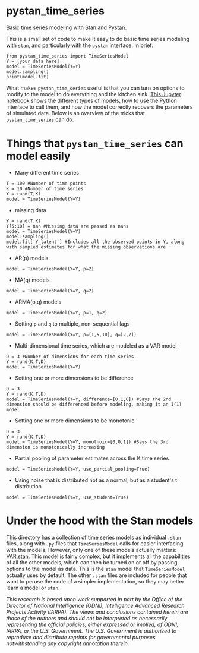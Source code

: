 # pystan_time_series
Basic time series modeling with [Stan](http://mc-stan.org/) and [Pystan](https://pystan.readthedocs.io/).

This is a small set of code to make it easy to do basic time series modeling with `stan`, and particularly with the `pystan` interface. In brief:

```
from pystan_time_series import TimeSeriesModel
Y = [your data here]
model = TimeSeriesModel(Y=Y)
model.sampling()
print(model.fit)
```

What makes `pystan_time_series` useful is that you can turn on options to modify to the model to do everything and the kitchen sink. [This Jupyter notebook](https://github.com/jeffalstott/pystan_time_series/blob/master/Examples_and_Tests.ipynb) shows the different types of models, how to use the Python interface to call them, and how the model correctly recovers the parameters of simulated data. Below is an overview of the tricks that `pystan_time_series` can do.



Things that `pystan_time_series` can model easily
====
- Many different time series
```
T = 100 #Number of time points
K = 10 #Number of time series
Y = rand(T,K)
model = TimeSeriesModel(Y=Y) 
```

- missing data
```
Y = rand(T,K)
Y[5:10] = nan #Missing data are passed as nans
model = TimeSeriesModel(Y=Y)
model.sampling()
model.fit['Y_latent'] #Includes all the observed points in Y, along with sampled estimates for what the missing observations are
```

- AR(p) models
```
model = TimeSeriesModel(Y=Y, p=2)
```


- MA(q) models
```
model = TimeSeriesModel(Y=Y, q=2)
```

- ARMA(p,q) models
```
model = TimeSeriesModel(Y=Y, p=1, q=2)
```

- Setting `p` and `q` to multiple, non-sequential lags
```
model = TimeSeriesModel(Y=Y, p=[1,5,10], q=[2,7])
```

- Multi-dimensional time series, which are modeled as a VAR model
```
D = 3 #Number of dimensions for each time series
Y = rand(K,T,D)
model = TimeSeriesModel(Y=Y)
```

- Setting one or more dimensions to be difference
```
D = 3
Y = rand(K,T,D)
model = TimeSeriesModel(Y=Y, difference=[0,1,0]) #Says the 2nd dimension should be differenced before modeling, making it an I(1) model
```

- Setting one or more dimensions to be monotonic
```
D = 3
Y = rand(K,T,D)
model = TimeSeriesModel(Y=Y, monotnoic=[0,0,1]) #Says the 3rd dimension is monotonically increasing
```

- Partial pooling of parameter estimates across the K time series
```
model = TimeSeriesModel(Y=Y, use_partial_pooling=True)
```

- Using noise that is distributed not as a normal, but as a student's t distrbution
```
model = TimeSeriesModel(Y=Y, use_student=True)
```


Under the hood with the Stan models
====
[This directory](https://github.com/jeffalstott/pystan_time_series/tree/master/stan_models) has a collection of time series models as individual `.stan` files, along with `.py` files that `TimeSeriesModel` calls for easier interfacing with the models. However, only one of these models actually matters: [VAR.stan](https://github.com/jeffalstott/pystan_time_series/blob/master/stan_models/VAR.stan). This model is fairly complex, but it implements all the capabilities of all the other models, which can then be turned on or off by passing options to the model as data. This is the `stan` model that `TimeSeriesModel` actually uses by default. The other `.stan` files are included for people that want to peruse the code of a simpler implementation, so they may better learn a model or `stan`.

_This research is based upon work supported in part by the Office of the Director of National Intelligence (ODNI), Intelligence Advanced Research Projects Activity (IARPA). The views and conclusions contained herein are those of the authors and should not be interpreted as necessarily representing the official policies, either expressed or implied, of ODNI, IARPA, or the U.S. Government. The U.S. Government is authorized to reproduce and distribute reprints for governmental purposes notwithstanding any copyright annotation therein._
